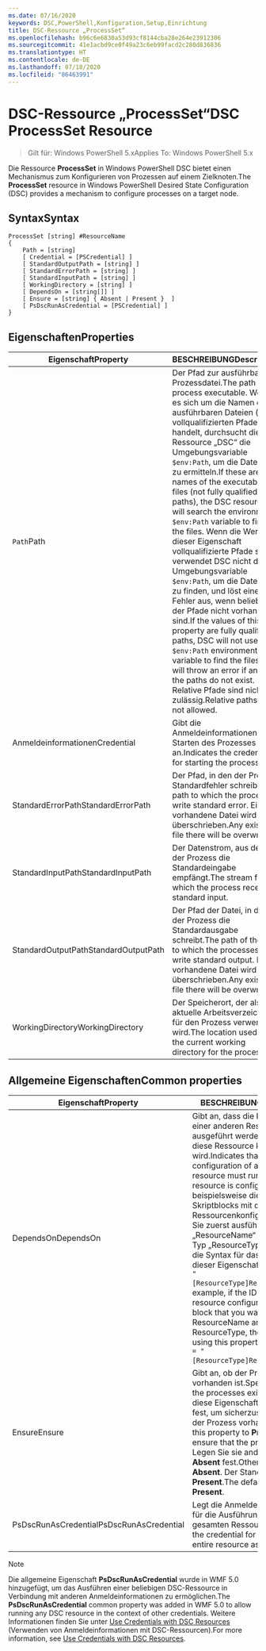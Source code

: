 ```yaml
---
ms.date: 07/16/2020
keywords: DSC,PowerShell,Konfiguration,Setup,Einrichtung
title: DSC-Ressource „ProcessSet“
ms.openlocfilehash: b96c6e6830a53d93cf8144cba28e264e23912306
ms.sourcegitcommit: 41e1acbd9ce0f49a23c6eb99facd2c280d836836
ms.translationtype: HT
ms.contentlocale: de-DE
ms.lasthandoff: 07/18/2020
ms.locfileid: "86463991"
---
```

# <a name="dsc-processset-resource"></a><span data-ttu-id="492f3-103">DSC-Ressource „ProcessSet“</span><span class="sxs-lookup"><span data-stu-id="492f3-103">DSC ProcessSet Resource</span></span>

> <span data-ttu-id="492f3-104">Gilt für: Windows PowerShell 5.x</span><span class="sxs-lookup"><span data-stu-id="492f3-104">Applies To: Windows PowerShell 5.x</span></span>

<span data-ttu-id="492f3-105">Die Ressource **ProcessSet** in Windows PowerShell DSC bietet einen Mechanismus zum Konfigurieren von Prozessen auf einem Zielknoten.</span><span class="sxs-lookup"><span data-stu-id="492f3-105">The **ProcessSet** resource in Windows PowerShell Desired State Configuration (DSC) provides a mechanism to configure processes on a target node.</span></span>

## <a name="syntax"></a><span data-ttu-id="492f3-106">Syntax</span><span class="sxs-lookup"><span data-stu-id="492f3-106">Syntax</span></span>

```Syntax
ProcessSet [string] #ResourceName
{
    Path = [string]
    [ Credential = [PSCredential] ]
    [ StandardOutputPath = [string] ]
    [ StandardErrorPath = [string] ]
    [ StandardInputPath = [string] ]
    [ WorkingDirectory = [string] ]
    [ DependsOn = [string[]] ]
    [ Ensure = [string] { Absent | Present }  ]
    [ PsDscRunAsCredential = [PSCredential] ]
}
```

## <a name="properties"></a><span data-ttu-id="492f3-107">Eigenschaften</span><span class="sxs-lookup"><span data-stu-id="492f3-107">Properties</span></span>

|<span data-ttu-id="492f3-108">Eigenschaft</span><span class="sxs-lookup"><span data-stu-id="492f3-108">Property</span></span> |<span data-ttu-id="492f3-109">BESCHREIBUNG</span><span class="sxs-lookup"><span data-stu-id="492f3-109">Description</span></span> |
|---|---|
|<span data-ttu-id="492f3-110">`Path`</span><span class="sxs-lookup"><span data-stu-id="492f3-110">Path</span></span> |<span data-ttu-id="492f3-111">Der Pfad zur ausführbaren Prozessdatei.</span><span class="sxs-lookup"><span data-stu-id="492f3-111">The path to the process executable.</span></span> <span data-ttu-id="492f3-112">Wenn es sich um die Namen der ausführbaren Dateien (keine vollqualifizierten Pfade) handelt, durchsucht die Ressource „DSC“ die Umgebungsvariable `$env:Path`, um die Dateien zu ermitteln.</span><span class="sxs-lookup"><span data-stu-id="492f3-112">If these are the names of the executable files (not fully qualified paths), the DSC resource will search the environment `$env:Path` variable to find the files.</span></span> <span data-ttu-id="492f3-113">Wenn die Werte dieser Eigenschaft vollqualifizierte Pfade sind, verwendet DSC nicht die Umgebungsvariable `$env:Path`, um die Dateien zu finden, und löst einen Fehler aus, wenn beliebige der Pfade nicht vorhanden sind.</span><span class="sxs-lookup"><span data-stu-id="492f3-113">If the values of this property are fully qualified paths, DSC will not use the `$env:Path` environment variable to find the files, and will throw an error if any of the paths do not exist.</span></span> <span data-ttu-id="492f3-114">Relative Pfade sind nicht zulässig.</span><span class="sxs-lookup"><span data-stu-id="492f3-114">Relative paths are not allowed.</span></span> |
|<span data-ttu-id="492f3-115">Anmeldeinformationen</span><span class="sxs-lookup"><span data-stu-id="492f3-115">Credential</span></span> |<span data-ttu-id="492f3-116">Gibt die Anmeldeinformationen zum Starten des Prozesses an.</span><span class="sxs-lookup"><span data-stu-id="492f3-116">Indicates the credentials for starting the process.</span></span> |
|<span data-ttu-id="492f3-117">StandardErrorPath</span><span class="sxs-lookup"><span data-stu-id="492f3-117">StandardErrorPath</span></span> |<span data-ttu-id="492f3-118">Der Pfad, in den der Prozess Standardfehler schreibt.</span><span class="sxs-lookup"><span data-stu-id="492f3-118">The path to which the processes write standard error.</span></span> <span data-ttu-id="492f3-119">Eine vorhandene Datei wird überschrieben.</span><span class="sxs-lookup"><span data-stu-id="492f3-119">Any existing file there will be overwritten.</span></span> |
|<span data-ttu-id="492f3-120">StandardInputPath</span><span class="sxs-lookup"><span data-stu-id="492f3-120">StandardInputPath</span></span> |<span data-ttu-id="492f3-121">Der Datenstrom, aus dem der Prozess die Standardeingabe empfängt.</span><span class="sxs-lookup"><span data-stu-id="492f3-121">The stream from which the process receives standard input.</span></span> |
|<span data-ttu-id="492f3-122">StandardOutputPath</span><span class="sxs-lookup"><span data-stu-id="492f3-122">StandardOutputPath</span></span> |<span data-ttu-id="492f3-123">Der Pfad der Datei, in die der Prozess die Standardausgabe schreibt.</span><span class="sxs-lookup"><span data-stu-id="492f3-123">The path of the file to which the processes write standard output.</span></span> <span data-ttu-id="492f3-124">Eine vorhandene Datei wird überschrieben.</span><span class="sxs-lookup"><span data-stu-id="492f3-124">Any existing file there will be overwritten.</span></span> |
|<span data-ttu-id="492f3-125">WorkingDirectory</span><span class="sxs-lookup"><span data-stu-id="492f3-125">WorkingDirectory</span></span> |<span data-ttu-id="492f3-126">Der Speicherort, der als das aktuelle Arbeitsverzeichnis für den Prozess verwendet wird.</span><span class="sxs-lookup"><span data-stu-id="492f3-126">The location used as the current working directory for the processes.</span></span> |

## <a name="common-properties"></a><span data-ttu-id="492f3-127">Allgemeine Eigenschaften</span><span class="sxs-lookup"><span data-stu-id="492f3-127">Common properties</span></span>

|<span data-ttu-id="492f3-128">Eigenschaft</span><span class="sxs-lookup"><span data-stu-id="492f3-128">Property</span></span> |<span data-ttu-id="492f3-129">BESCHREIBUNG</span><span class="sxs-lookup"><span data-stu-id="492f3-129">Description</span></span> |
|---|---|
|<span data-ttu-id="492f3-130">DependsOn</span><span class="sxs-lookup"><span data-stu-id="492f3-130">DependsOn</span></span> |<span data-ttu-id="492f3-131">Gibt an, dass die Konfiguration einer anderen Ressource ausgeführt werden muss, bevor diese Ressource konfiguriert wird.</span><span class="sxs-lookup"><span data-stu-id="492f3-131">Indicates that the configuration of another resource must run before this resource is configured.</span></span> <span data-ttu-id="492f3-132">Wenn beispielsweise die ID des Skriptblocks mit der Ressourcenkonfiguration, den Sie zuerst ausführen möchten, „ResourceName“ und dessen Typ „ResourceType“ ist, lautet die Syntax für das Verwenden dieser Eigenschaft `DependsOn = "[ResourceType]ResourceName"`.</span><span class="sxs-lookup"><span data-stu-id="492f3-132">For example, if the ID of the resource configuration script block that you want to run first is ResourceName and its type is ResourceType, the syntax for using this property is `DependsOn = "[ResourceType]ResourceName"`.</span></span> |
|<span data-ttu-id="492f3-133">Ensure</span><span class="sxs-lookup"><span data-stu-id="492f3-133">Ensure</span></span> |<span data-ttu-id="492f3-134">Gibt an, ob der Prozess vorhanden ist.</span><span class="sxs-lookup"><span data-stu-id="492f3-134">Specifies whether the processes exists.</span></span> <span data-ttu-id="492f3-135">Legen Sie diese Eigenschaft auf **Present** fest, um sicherzustellen, dass der Prozess vorhanden ist.</span><span class="sxs-lookup"><span data-stu-id="492f3-135">Set this property to **Present** to ensure that the process exists.</span></span> <span data-ttu-id="492f3-136">Legen Sie sie andernfalls auf **Absent** fest.</span><span class="sxs-lookup"><span data-stu-id="492f3-136">Otherwise, set it to **Absent**.</span></span> <span data-ttu-id="492f3-137">Der Standardwert ist **Present**.</span><span class="sxs-lookup"><span data-stu-id="492f3-137">The default value is **Present**.</span></span> |
|<span data-ttu-id="492f3-138">PsDscRunAsCredential</span><span class="sxs-lookup"><span data-stu-id="492f3-138">PsDscRunAsCredential</span></span> |<span data-ttu-id="492f3-139">Legt die Anmeldeinformationen für die Ausführung der gesamten Ressource fest.</span><span class="sxs-lookup"><span data-stu-id="492f3-139">Sets the credential for running the entire resource as.</span></span> |

> [!NOTE]
> <span data-ttu-id="492f3-140">Die allgemeine Eigenschaft **PsDscRunAsCredential** wurde in WMF 5.0 hinzugefügt, um das Ausführen einer beliebigen DSC-Ressource in Verbindung mit anderen Anmeldeinformationen zu ermöglichen.</span><span class="sxs-lookup"><span data-stu-id="492f3-140">The **PsDscRunAsCredential** common property was added in WMF 5.0 to allow running any DSC resource in the context of other credentials.</span></span> <span data-ttu-id="492f3-141">Weitere Informationen finden Sie unter [Use Credentials with DSC Resources](../../../configurations/runasuser.md) (Verwenden von Anmeldeinformationen mit DSC-Ressourcen).</span><span class="sxs-lookup"><span data-stu-id="492f3-141">For more information, see [Use Credentials with DSC Resources](../../../configurations/runasuser.md).</span></span>
